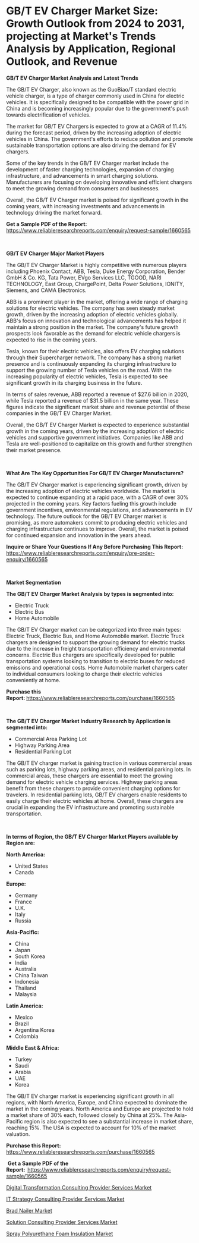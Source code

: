 <p><h1>GB/T EV Charger Market Size: Growth Outlook from 2024 to 2031, projecting at Market's Trends Analysis by Application, Regional Outlook, and Revenue</h1></p><p><strong>GB/T EV Charger Market Analysis and Latest Trends</strong></p>
<p><p>The GB/T EV Charger, also known as the GuoBiao/T standard electric vehicle charger, is a type of charger commonly used in China for electric vehicles. It is specifically designed to be compatible with the power grid in China and is becoming increasingly popular due to the government's push towards electrification of vehicles.</p><p>The market for GB/T EV Chargers is expected to grow at a CAGR of 11.4% during the forecast period, driven by the increasing adoption of electric vehicles in China. The government's efforts to reduce pollution and promote sustainable transportation options are also driving the demand for EV chargers.</p><p>Some of the key trends in the GB/T EV Charger market include the development of faster charging technologies, expansion of charging infrastructure, and advancements in smart charging solutions. Manufacturers are focusing on developing innovative and efficient chargers to meet the growing demand from consumers and businesses.</p><p>Overall, the GB/T EV Charger market is poised for significant growth in the coming years, with increasing investments and advancements in technology driving the market forward.</p></p>
<p><strong>Get a Sample PDF of the Report:&nbsp;</strong> <a href="https://www.reliableresearchreports.com/enquiry/request-sample/1660565">https://www.reliableresearchreports.com/enquiry/request-sample/1660565</a></p>
<p>&nbsp;</p>
<p><strong>GB/T EV Charger Major Market Players</strong></p>
<p><p>The GB/T EV Charger Market is highly competitive with numerous players including Phoenix Contact, ABB, Tesla, Duke Energy Corporation, Bender GmbH & Co. KG, Tata Power, EVgo Services LLC, TGOOD, NARI TECHNOLOGY, East Group, ChargePoint, Delta Power Solutions, IONITY, Siemens, and CAMA Electronics.</p><p>ABB is a prominent player in the market, offering a wide range of charging solutions for electric vehicles. The company has seen steady market growth, driven by the increasing adoption of electric vehicles globally. ABB's focus on innovation and technological advancements has helped it maintain a strong position in the market. The company's future growth prospects look favorable as the demand for electric vehicle chargers is expected to rise in the coming years.</p><p>Tesla, known for their electric vehicles, also offers EV charging solutions through their Supercharger network. The company has a strong market presence and is continuously expanding its charging infrastructure to support the growing number of Tesla vehicles on the road. With the increasing popularity of electric vehicles, Tesla is expected to see significant growth in its charging business in the future.</p><p>In terms of sales revenue, ABB reported a revenue of $27.6 billion in 2020, while Tesla reported a revenue of $31.5 billion in the same year. These figures indicate the significant market share and revenue potential of these companies in the GB/T EV Charger Market.</p><p>Overall, the GB/T EV Charger Market is expected to experience substantial growth in the coming years, driven by the increasing adoption of electric vehicles and supportive government initiatives. Companies like ABB and Tesla are well-positioned to capitalize on this growth and further strengthen their market presence.</p></p>
<p>&nbsp;</p>
<p><strong>What Are The Key Opportunities For GB/T EV Charger Manufacturers?</strong></p>
<p><p>The GB/T EV Charger market is experiencing significant growth, driven by the increasing adoption of electric vehicles worldwide. The market is expected to continue expanding at a rapid pace, with a CAGR of over 30% projected in the coming years. Key factors fueling this growth include government incentives, environmental regulations, and advancements in EV technology. The future outlook for the GB/T EV Charger market is promising, as more automakers commit to producing electric vehicles and charging infrastructure continues to improve. Overall, the market is poised for continued expansion and innovation in the years ahead.</p></p>
<p><strong>Inquire or Share Your Questions If Any Before Purchasing This Report:</strong> <a href="https://www.reliableresearchreports.com/enquiry/pre-order-enquiry/1660565">https://www.reliableresearchreports.com/enquiry/pre-order-enquiry/1660565</a></p>
<p>&nbsp;</p>
<p><strong>Market Segmentation</strong></p>
<p><strong>The GB/T EV Charger Market Analysis by types is segmented into:</strong></p>
<p><ul><li>Electric Truck</li><li>Electric Bus</li><li>Home Automobile</li></ul></p>
<p><p>The GB/T EV Charger market can be categorized into three main types: Electric Truck, Electric Bus, and Home Automobile market. Electric Truck chargers are designed to support the growing demand for electric trucks due to the increase in freight transportation efficiency and environmental concerns. Electric Bus chargers are specifically developed for public transportation systems looking to transition to electric buses for reduced emissions and operational costs. Home Automobile market chargers cater to individual consumers looking to charge their electric vehicles conveniently at home.</p></p>
<p><strong>Purchase this Report:&nbsp;</strong><a href="https://www.reliableresearchreports.com/purchase/1660565">https://www.reliableresearchreports.com/purchase/1660565</a></p>
<p>&nbsp;</p>
<p><strong>The GB/T EV Charger Market Industry Research by Application is segmented into:</strong></p>
<p><ul><li>Commercial Area Parking Lot</li><li>Highway Parking Area</li><li>Residential Parking Lot</li></ul></p>
<p><p>The GB/T EV charger market is gaining traction in various commercial areas such as parking lots, highway parking areas, and residential parking lots. In commercial areas, these chargers are essential to meet the growing demand for electric vehicle charging services. Highway parking areas benefit from these chargers to provide convenient charging options for travelers. In residential parking lots, GB/T EV chargers enable residents to easily charge their electric vehicles at home. Overall, these chargers are crucial in expanding the EV infrastructure and promoting sustainable transportation.</p></p>
<p>&nbsp;</p>
<p><strong>In terms of Region, the GB/T EV Charger Market Players available by Region are:</strong></p>
<p>
    <p> <strong> North America: </strong>
        <ul>
            <li>United States</li>
            <li>Canada</li>
        </ul>
        </p> 
    <p> <strong> Europe: </strong>
        <ul>
            <li>Germany</li>
            <li>France</li>
            <li>U.K.</li>
            <li>Italy</li>
            <li>Russia</li>
        </ul>
        </p> 
    <p> <strong> Asia-Pacific: </strong>
        <ul>
            <li>China</li>
            <li>Japan</li>
            <li>South Korea</li>
            <li>India</li>
            <li>Australia</li>
            <li>China Taiwan</li>
            <li>Indonesia</li>
            <li>Thailand</li>
            <li>Malaysia</li>
        </ul>
        </p> 
    <p> <strong> Latin America: </strong>
        <ul>
            <li>Mexico</li>
            <li>Brazil</li>
            <li>Argentina Korea</li>
            <li>Colombia</li>
        </ul>
        </p> 
    <p> <strong> Middle East & Africa: </strong>
        <ul>
            <li>Turkey</li>
            <li>Saudi</li>
            <li>Arabia</li>
            <li>UAE</li>
            <li>Korea</li>
        </ul>
    </p>
    </p>
<p><p>The GB/T EV charger market is experiencing significant growth in all regions, with North America, Europe, and China expected to dominate the market in the coming years. North America and Europe are projected to hold a market share of 30% each, followed closely by China at 25%. The Asia-Pacific region is also expected to see a substantial increase in market share, reaching 15%. The USA is expected to account for 10% of the market valuation.</p></p>
<p><strong>Purchase this Report: </strong><a href="https://www.reliableresearchreports.com/purchase/1660565">https://www.reliableresearchreports.com/purchase/1660565</a></p>
<p>&nbsp;<strong>Get a Sample PDF of the Report:&nbsp;&nbsp;</strong><a href="https://www.reliableresearchreports.com/enquiry/request-sample/1660565">https://www.reliableresearchreports.com/enquiry/request-sample/1660565</a></p>
<p><strong></strong></p>
<p><p><a href="https://frill-swim-3cd.notion.site/Digital-Transformation-Consulting-Provider-Services-Market-Research-Report-Reveals-The-Latest-Trends-754ec6373095437dbef40edd6a548856">Digital Transformation Consulting Provider Services Market</a></p><p><a href="https://cautious-neon-760.notion.site/IT-Strategy-Consulting-Provider-Services-Market-Size-Evaluating-its-Market-Trends-Growth-and-Proj-16c66c3d2369416cbadbb605a7fec6be">IT Strategy Consulting Provider Services Market</a></p><p><a href="https://view.publitas.com/reportprime-1/brad-nailer-market-size-and-growth-market-segmentation-regional-and-country-breakdowns-and-market-trends-for-period-from-2024-2031/">Brad Nailer Market</a></p><p><a href="https://gentle-editor-9db.notion.site/Solution-Consulting-Provider-Services-Market-Size-Growth-Outlook-from-2024-to-2031-projecting-at-M-a56d825b2d304977a293dec1c4113ade">Solution Consulting Provider Services Market</a></p><p><a href="https://view.publitas.com/reportprime-1/spray-polyurethane-foam-insulation-market-size-market-share-and-global-market-analysis-report-2024-2031/">Spray Polyurethane Foam Insulation Market</a></p></p>